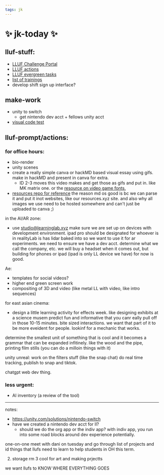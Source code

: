 ```yaml
---
tags: jk
---
```

# :sparkles: jk-today :sparkles: 

    

## lluf-stuff:
* [LLUF Challenge Portal](/BF_57kRqR8Svz1vJbGHRQA)
* [LLUF actions](/p2sUSefPRo6khEVVnai-nA)
* [LLUF evergreen tasks](/H2AoIMi_TV2jIXhyrUBy5Q)
* [list of trainings](/bVlJeM4WSSyLkQ0OCDWAwg)
* develop shift sign up interface?
## make-work
* unity to switch 
    * get nintendo dev acct + fellows unity acct
* [visual code test](https://www.youtube.com/watch?v=tszI9GrH1u0)


## lluf-prompt/actions:

### for office hours:
 * bio-render 
 * unity scenes
 * create a really simple canva or hackMD based visual essay using gifs. make in hackMD and present in canva for extra.
     * ID 2-3 moves this video makes and get those as gifs and put in. like MK matrix one. or the [resource on video game fonts.](https://resources.learninglab.xyz/simple/help/video-game-fonts-and-elements) 
 * [resources repo for reference](https://github.com/learninglab-dev/the-resources/blob/master/data/resources/help/video-game-fonts-and-elements.md) the reason md os good is bc we can parse it and put it inot websites, like our resources.xyz site. and also why all images we use need to be hosted somewhere and can't just be uploaded to canva ;)

in the AI/AR zone:
 * use studio@learninglab.xyz make sure we are set up on devices with development environment. ipad pro should be designated for whoever is in realityLab is has lidar baked into so we want to use it for ar experiments. we need to ensure we have a dev acct. determine what we call the company, etc. we will buy a headset when it comes out, but building for phones or ipad (ipad is only LL device we have) for now is good.

Ae:
* templates for social videos?
* higher end green screen work
* compositing of 3D and video (like metal LL with video, like intro sequences)

for east asian cinema:
* design a little learning activity for effects week. like designing exhibits at a science musem predict fun and informative that you canr eally pull off in those 10-15 minutes. bite sized interactions. we want that part of it to be more eveident for people. lookinf for a mechanic that works. 

determine the smallest unit of something that is cool and it becomes a grammar that can be expanded infitinely. like the wood and the pipe, printing film stills (you can do a milloin things with it)

unity unreal: work on the filters stuff (like the snap chat) do real time tracking, publish to snap and tiktok.

chatgpt web dev thing.

### less urgent:
 * AI inventory (a review of the tool)
----
notes:

* https://unity.com/solutions/nintendo-switch
* have we created a nintendo dev acct for ll?
    * should we do the org app or the indiv app? with indiv app, you run into some road blocks around dev experience potentially.

one-on-one
meet with dani on tuesday and go through list of projects and id things that llufs need to learn to help students in OH this term.

2. storage rm 3 cool for art and making prjectts

we want llufs to KNOW WHERE EVERYTHING GOES
